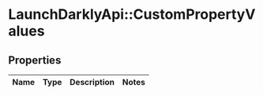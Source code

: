 # LaunchDarklyApi::CustomPropertyValues

## Properties
Name | Type | Description | Notes
------------ | ------------- | ------------- | -------------



